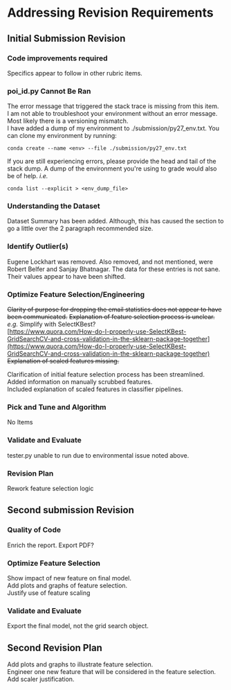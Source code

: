 # Addressing Revision Requirements

## Initial Submission Revision

### Code improvements required

Specifics appear to follow in other rubric items.  

### poi_id.py Cannot Be Ran

The error message that triggered the stack trace is missing from this item.  
I am not able to troubleshoot your environment without an error message. Most likely there is a versioning mismatch.  
I have added a dump of my environment to ./submission/py27_env.txt. You can clone my environment by running:  

```{Python}
conda create --name <env> --file ./submission/py27_env.txt
```

If you are still experiencing errors, please provide the head and tail of the stack dump. A dump of the environment you're using to grade would also be of help.
_i.e._  

```{Python}
conda list --explicit > <env_dump_file>
```

### Understanding the Dataset

Dataset Summary has been added. Although, this has caused the section to go a little over the 2 paragraph recommended size.  

### Identify Outlier(s)

Eugene Lockhart was removed. Also removed, and not mentioned, were Robert Belfer and Sanjay Bhatnagar. The data for these entries is not sane. Their values appear to have been shifted.  

### Optimize Feature Selection/Engineering

~~Clarity of purpose for dropping the email statistics does not appear to have been communicated.~~
~~Explanation of feature selection process is unclear.~~  
_e.g._ Simplify with SelectKBest?  
[https://www.quora.com/How-do-I-properly-use-SelectKBest-GridSearchCV-and-cross-validation-in-the-sklearn-package-together](https://www.quora.com/How-do-I-properly-use-SelectKBest-GridSearchCV-and-cross-validation-in-the-sklearn-package-together)  
~~Explanation of scaled features missing.~~  

Clarification of initial feature selection process has been streamlined.  
Added information on manually scrubbed features.  
Included explanation of scaled features in classifier pipelines.  

### Pick and Tune and Algorithm

No Items

### Validate and Evaluate

tester.py unable to run due to environmental issue noted above.  

### Revision Plan

Rework feature selection logic  

## Second submission Revision

### Quality of Code

Enrich the report. Export PDF?  

### Optimize Feature Selection

Show impact of new feature on final model.  
Add plots and graphs of feature selection.  
Justify use of feature scaling  

### Validate and Evaluate

Export the final model, not the grid search object.  

## Second Revision Plan

Add plots and graphs to illustrate feature selection.  
Engineer one new feature that will be considered in the feature selection.  
Add scaler justification.  
